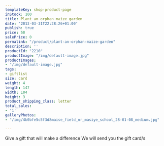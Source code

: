 ```yaml
---
templateKey: shop-product-page
inStock: 100
title: Plant an orphan maize garden
date: '2013-03-31T22:28:26+01:00'
publish: true
price: 50
salePrice: 0
permalink: "/product/plant-an-orphan-maize-garden"
description: ''
productId: "2210"
productImage: "/img/default-image.jpg"
productImages:
- "/img/default-image.jpg"
tags:
- giftlist
size: card
weight: 4
length: 147
width: 104
height: 3
product_shipping_class: letter
total_sales:
- '1'
galleryPhotos:
- "/img/4b0bfe5c5f3d8maise_field_nr_masiye_school_28-01-08_medium.jpg"

---
```

Give a gift that will make a difference We will send you the gift card/s